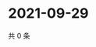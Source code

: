 # 2021-09-29

共 0 条

<!-- BEGIN WEIBO -->
<!-- 最后更新时间 Wed Sep 29 2021 17:13:09 GMT+0800 (China Standard Time) -->

<!-- END WEIBO -->
